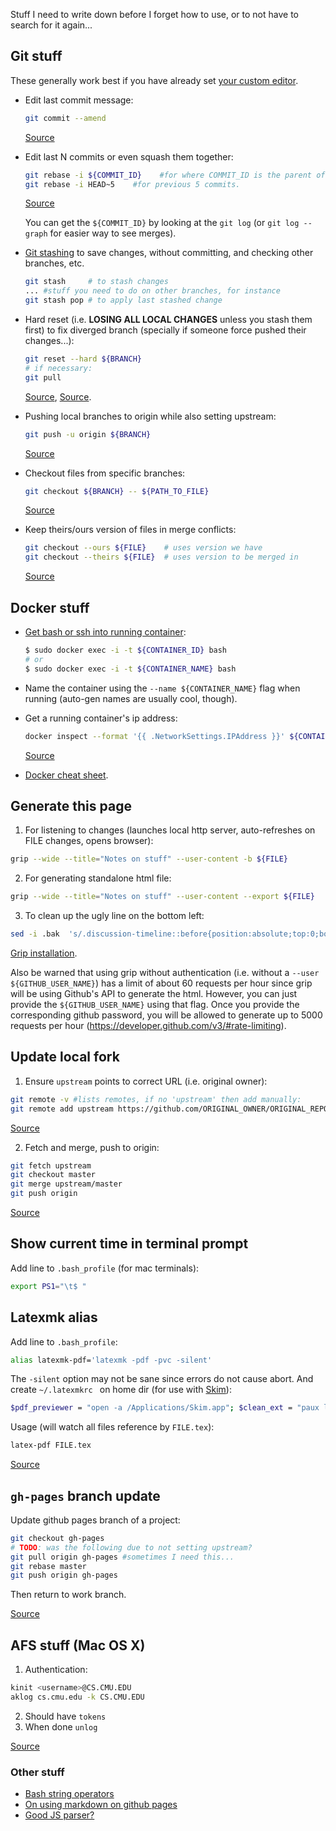
Stuff I need to write down before I forget how to use, or to not have to search for it again...

## Git stuff

These generally work best if you have already set [your custom editor](http://stackoverflow.com/questions/2596805/how-do-i-make-git-use-the-editor-of-my-choice-for-commits).

* Edit last commit message:

  ```bash
  git commit --amend
  ```
  [Source](http://stackoverflow.com/questions/179123/edit-an-incorrect-commit-message-in-git)

* Edit last N commits or even squash them together:
  ```bash
  git rebase -i ${COMMIT_ID}    #for where COMMIT_ID is the parent of the last commit to edit.
  git rebase -i HEAD~5    #for previous 5 commits.
  ```
  [Source](http://stackoverflow.com/questions/5189560/squash-my-last-x-commits-together-using-git)

  You can get the `${COMMIT_ID}` by looking at the `git log` (or `git log --graph` for easier way to see merges).

* [Git stashing](https://git-scm.com/book/en/v1/Git-Tools-Stashing) to save changes, without committing, and checking other branches, etc.
  ```bash
  git stash     # to stash changes
  ... #stuff you need to do on other branches, for instance
  git stash pop # to apply last stashed change
  ```

* Hard reset (i.e. **LOSING ALL LOCAL CHANGES** unless you stash them first) to fix diverged branch (specially if someone force pushed their changes...):
  ```bash
  git reset --hard ${BRANCH}
  # if necessary:
  git pull
  ```
  [Source](http://stackoverflow.com/questions/2452226/master-branch-and-origin-master-have-diverged-how-to-undiverge-branches), [Source](http://stackoverflow.com/questions/4157189/git-pull-while-ignoring-local-changes).

* Pushing local branches to origin while also setting upstream:
  ```bash
  git push -u origin ${BRANCH}
  ```
  [Source](http://stackoverflow.com/questions/6089294/why-do-i-need-to-do-set-upstream-all-the-time)

* Checkout files from specific branches:
  ```bash
  git checkout ${BRANCH} -- ${PATH_TO_FILE}
  ```
  [Source](http://nicolasgallagher.com/git-checkout-specific-files-from-another-branch/)

* Keep theirs/ours version of files in merge conflicts:
  ```bash
  git checkout --ours ${FILE}    # uses version we have
  git checkout --theirs ${FILE}  # uses version to be merged in
  ```
  [Source](http://gitready.com/advanced/2009/02/25/keep-either-file-in-merge-conflicts.html)

## Docker stuff

* [Get bash or ssh into running container](http://askubuntu.com/questions/505506/how-to-get-bash-or-ssh-into-a-running-container-in-background-mode):

  ```bash
  $ sudo docker exec -i -t ${CONTAINER_ID} bash
  # or
  $ sudo docker exec -i -t ${CONTAINER_NAME} bash
  ```

* Name the container using the `--name ${CONTAINER_NAME}` flag when running (auto-gen names are usually cool, though).

* Get a running container's ip address:
  ```bash
  docker inspect --format '{{ .NetworkSettings.IPAddress }}' ${CONTAINER_ID}
  ```
  [Source](http://stackoverflow.com/questions/17157721/getting-a-docker-containers-ip-address-from-the-host)

* [Docker cheat sheet](https://github.com/wsargent/docker-cheat-sheet).

## Generate this page

1. For listening to changes (launches local http server, auto-refreshes on FILE changes, opens browser):
  ```bash
  grip --wide --title="Notes on stuff" --user-content -b ${FILE}
  ```

2. For generating standalone html file:
  ```bash
  grip --wide --title="Notes on stuff" --user-content --export ${FILE}
  ```

3. To clean up the ugly line on the bottom left:
  ```bash
  sed -i .bak  's/.discussion-timeline::before{position:absolute;top:0;bottom:0;left:79px;z-index:-1;display:block;width:2px;content:"";background-color:#f3f3f3}/.discussion-timeline::before{position:absolute;top:0;bottom:0;left:79px;z-index:-1;display:block;width:2px;content:"";}/g' ${FILE}
  ```

[Grip installation](https://github.com/joeyespo/grip).

Also be warned that using grip without authentication (i.e. without a `--user ${GITHUB_USER_NAME}`) has a limit of about 60 requests per hour since grip will be using Github's API to generate the html. However, you can just provide the `${GITHUB_USER_NAME}` using that flag. Once you provide the corresponding github password, you will be allowed to generate up to 5000 requests per hour (https://developer.github.com/v3/#rate-limiting).

## Update local fork

1. Ensure `upstream` points to correct URL (i.e. original owner):
  ```bash
  git remote -v #lists remotes, if no 'upstream' then add manually:
  git remote add upstream https://github.com/ORIGINAL_OWNER/ORIGINAL_REPOSITORY.git
  ```
[Source](https://help.github.com/articles/configuring-a-remote-for-a-fork/)

2. Fetch and merge, push to origin:
  ```bash
  git fetch upstream
  git checkout master
  git merge upstream/master
  git push origin
  ```
[Source](https://help.github.com/articles/syncing-a-fork/)

## Show current time in terminal prompt

Add line to `.bash_profile` (for mac terminals):
  ```bash
  export PS1="\t$ "
  ```

## Latexmk alias

Add line to `.bash_profile`:
```bash
alias latexmk-pdf='latexmk -pdf -pvc -silent'
```
The `-silent` option may not be sane since errors do not cause abort.
And create `~/.latexmkrc ` on home dir (for use with [Skim](http://skim-app.sourceforge.net/)):
```bash
$pdf_previewer = "open -a /Applications/Skim.app"; $clean_ext = "paux lox pdfsync out";
```
Usage (will watch all files reference by `FILE.tex`):
```bash
latex-pdf FILE.tex
```

[Source](http://jon.smajda.com/2008/03/08/latexmk/)

## `gh-pages` branch update

Update github pages branch of a project:
  ```bash
  git checkout gh-pages
  # TODO: was the following due to not setting upstream?
  git pull origin gh-pages #sometimes I need this...
  git rebase master
  git push origin gh-pages
  ```
Then return to work branch.

[Source](http://lea.verou.me/2011/10/easily-keep-gh-pages-in-sync-with-master/)


## AFS stuff (Mac OS X)

1. Authentication:
  ```bash
  kinit <username>@CS.CMU.EDU
  aklog cs.cmu.edu -k CS.CMU.EDU
  ```

2. Should have `tokens`
3. When done `unlog`

[Source](http://www.cs.cmu.edu/~help/afs/afs_authentication.html)

### Other stuff

* [Bash string operators](http://sookocheff.com/post/bash/bash-string-operators/)
* [On using markdown on github pages](http://stackoverflow.com/questions/15124547/can-i-use-markdown-file-in-github-page)
* [Good JS parser?](http://esprima.org/)
